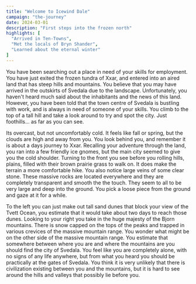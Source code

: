 ```yaml
---
title: "Welcome to Icewind Dale"
campaign: "the-journey"
date: 2024-03-01
description: "First steps into the frozen north"
highlights: [
  "Arrived in Ten-Towns",
  "Met the locals of Bryn Shander",
  "Learned about the eternal winter"
]
---
```


You have been searching out a place in need of your skills for employment. You have just exited the frozen tundra of Xxar, and entered into an aired land that has steep hills and mountains. You believe that you may have arrived in the outskirts of Svedala due to the landscape. Unfortunately, you haven't heard much said about the inhabitants and the news of this land. However, you have been told that the town centre of Svedala is bustling with work, and is always in need of someone of your skills.
You climb to the top of a tall hill and take a look around to try and spot the city. Just foothills... as far as you can see. 

Its overcast, but not uncomfortably cold. It feels like fall or spring, but the clouds are high and away from you. You look behind you, and remember it is about a days journey to Xxar. Recalling your adventure through the land, you ran into a few friendly ice gnomes, but the main city seemed to give you the cold shoulder. Turning to the front you see before you rolling hills, plains, filled with their brown prairie grass to walk on. It does make the terrain a more comfortable hike. You also notice large veins of some clear stone. These massive rocks are located everywhere and they are completely transparent and smooth the the touch. They seem to all to be very large and deep into the ground. You pick a loose piece from the ground and gaze at it for a while.

To the left you can just make out tall sand dunes that block your view of the Tvett Ocean, you estimate that it would take about two days to reach those dunes. Looking to your right you take in the huge majesty of the Bjorn mountains. There is snow capped on the tops of the peaks and trapped in various crevices of the massive mountain range. You wonder what might be on the other side of the massive mountain range. You estimate that somewhere between where you are and where the mountains are you should find the city of Svedala. You feel like you are completely alone, with no signs of any life anywhere, but from what you heard you should be practically at the gates of Svedala. You think it is very unlikely that there is civilization existing between you and the mountains, but it is hard to see around the hills and valleys that possibly lie before you.  
